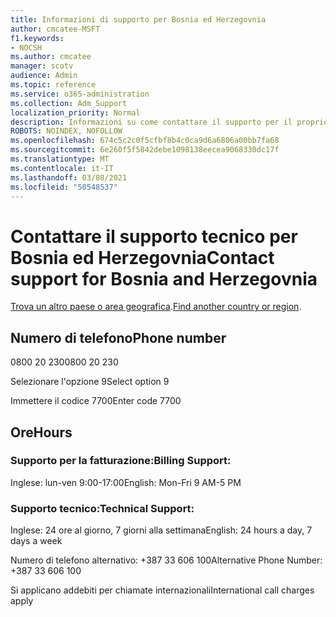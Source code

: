 ```yaml
---
title: Informazioni di supporto per Bosnia ed Herzegovnia
author: cmcatee-MSFT
f1.keywords:
- NOCSH
ms.author: cmcatee
manager: scotv
audience: Admin
ms.topic: reference
ms.service: o365-administration
ms.collection: Adm_Support
localization_priority: Normal
description: Informazioni su come contattare il supporto per il proprio paese o area geografica.
ROBOTS: NOINDEX, NOFOLLOW
ms.openlocfilehash: 674c5c2c0f5cfbf8b4c0ca9d6a6806a00bb7fa68
ms.sourcegitcommit: 6e260f5f5842debe1098138eecea9068330dc17f
ms.translationtype: MT
ms.contentlocale: it-IT
ms.lasthandoff: 03/08/2021
ms.locfileid: "50548537"
---
```

# <a name="contact-support-for-bosnia-and-herzegovnia"></a><span data-ttu-id="88b22-103">Contattare il supporto tecnico per Bosnia ed Herzegovnia</span><span class="sxs-lookup"><span data-stu-id="88b22-103">Contact support for Bosnia and Herzegovnia</span></span>

<span data-ttu-id="88b22-104">[Trova un altro paese o area geografica](../contact-support-for-business-products.md).</span><span class="sxs-lookup"><span data-stu-id="88b22-104">[Find another country or region](../contact-support-for-business-products.md).</span></span>

## <a name="phone-number"></a><span data-ttu-id="88b22-105">Numero di telefono</span><span class="sxs-lookup"><span data-stu-id="88b22-105">Phone number</span></span>
<span data-ttu-id="88b22-106">0800 20 230</span><span class="sxs-lookup"><span data-stu-id="88b22-106">0800 20 230</span></span>

<span data-ttu-id="88b22-107">Selezionare l'opzione 9</span><span class="sxs-lookup"><span data-stu-id="88b22-107">Select option 9</span></span>

<span data-ttu-id="88b22-108">Immettere il codice 7700</span><span class="sxs-lookup"><span data-stu-id="88b22-108">Enter code 7700</span></span>

## <a name="hours"></a><span data-ttu-id="88b22-109">Ore</span><span class="sxs-lookup"><span data-stu-id="88b22-109">Hours</span></span>
### <a name="billing-support"></a><span data-ttu-id="88b22-110">Supporto per la fatturazione:</span><span class="sxs-lookup"><span data-stu-id="88b22-110">Billing Support:</span></span>

<span data-ttu-id="88b22-111">Inglese: lun-ven 9:00-17:00</span><span class="sxs-lookup"><span data-stu-id="88b22-111">English: Mon-Fri 9 AM-5 PM</span></span>

### <a name="technical-support"></a><span data-ttu-id="88b22-112">Supporto tecnico:</span><span class="sxs-lookup"><span data-stu-id="88b22-112">Technical Support:</span></span>

<span data-ttu-id="88b22-113">Inglese: 24 ore al giorno, 7 giorni alla settimana</span><span class="sxs-lookup"><span data-stu-id="88b22-113">English: 24 hours a day, 7 days a week</span></span>

<span data-ttu-id="88b22-114">Numero di telefono alternativo: +387 33 606 100</span><span class="sxs-lookup"><span data-stu-id="88b22-114">Alternative Phone Number: +387 33 606 100</span></span>

<span data-ttu-id="88b22-115">Si applicano addebiti per chiamate internazionali</span><span class="sxs-lookup"><span data-stu-id="88b22-115">International call charges apply</span></span>
